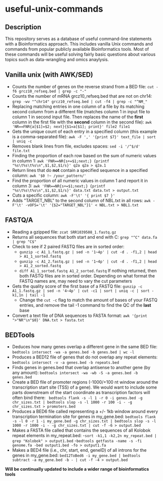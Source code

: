 # useful-unix-commands
## Description 
This repository serves as a database of useful command-line statements with a Bioinformatics approach. This includes vanilla Unix commands and commands from popular publicly available Bioinformatics tools. Most of these commands will be useful solving fairly basic questions about various topics such as data-wrangling and omics anaylysis.

## Vanilla unix (with AWK/SED)
- Counts the number of genes on the reverse strand from a BED file: `cut -f6 grcz10_refseq.bed | grep -c "-"`
- Counts the number of mRNA grcz10_refseq.bed that are not on chr14: `grep -wv "^chr14" grcz10_refseq.bed | cut -f4 | grep -c "^NM_"`
- Replacing matching entries in one column of a file by its matching second column from a different file (matches column 1 in input file to column 1 in second input file. Then replaces the name of the **first** column in the first file with the **second** column in the second file): `awk 'NR==FNR{a[$1]=$2; next}{$1=a[$1]; print}' file2 file1`
- Gets the unique count of each entry in a specified column (this example is a comma-separated file): `awk -F ',' '{print $7}' text_file | sort | uniq -c`
- Removes blank lines from file, excludes spaces: `sed -i '/^$/d' file.txt`
- Finding the proportion of each row based on the sum of numeric values in column 1: `awk 'FNR==NR{s+=$1;next;} {printf "%s\t%s\t%s\n",$1,$2,$1/s}' q2a q2a > q2a.1`
- Return lines that do **not** contain a specified sequence in a specified column: `awk '$0 !~ /your_pattern/'`
- Find the proportion of all numeric values in column 1 and report it in column 3: `awk 'FNR==NR{s+=$1;next;} {printf "%s\t%s\t%s\n",$1,$2,$1/s}' data.txt data.txt > output.txt`
- Cuts a specific column: `awk -F'\t' '{ print $7 }'`
- Adds "TARGET_NBL" to the second column of NBL.txt in all rows: `awk -F'\t' -vOFS='\t' '{$2="TARGET_NBL"}1' < NBL.txt > NBL1.txt`

## FASTQ/A
- Reading a gzipped file: `zcat SRR1039508_1.fastq.gz`
- Returns all sequences that both start and end with C: `grep "^C" data.fa | grep "C$"`
- Check to see if 2 paired FASTQ files are in sorted order:
  - `gunzip -c A1_1.fastq.gz | sed -n '1~4p' | cut -d . -f1,2 | head > A1_1_sorted.fastq`
  - `gunzip -c A1_2.fastq.gz | sed -n '1~4p' | cut -d . -f1,2 | head > A1_2_sorted.fastq`
  - `diff A1_1_sorted.fastq A1_2_sorted.fastq` If nothing returned, then both FASTQ files are in sorted order. Depending on what format the FASTQ names are, may need to vary the cut parameters
- Gets the quality score of the first base of a FASTQ file: `gunzip -c A1_1.fastq.gz | sed -n '4~4p' | cut -c1 | sort | uniq -c | sort -k1,1n | tail -1`
  - Change the `cut -c` flag to match the amount of bases of your FASTQ entries, and remove the tail -1 command to find the QC of the **last** base
- Convert a text file of DNA sequences to FASTA format: `awk '{print ">"NR"\n"$0}' DNA.txt > fasta.txt`

## BEDTools
- Deduces how many genes overlap a different gene in the same BED file: `bedtools intersect -wa -a genes.bed -b genes.bed | wc -l`
- Produces a BED12 file of genes that do not overlap any repeat elements: `bedtools intersect -v -a genes.bed -b repeats.bed`
- Finds genes in genes.bed that overlap antisense to another gene (by any amount): `bedtools intersect -wa -wb -S -a genes.bed -b genes.bed`
- Create a BED file of promoter regions (-1000/+100 nt window around the transcription start site (TSS) of a gene). We would want to include some parts downstream of the start coordinate as transcription factors will often bind there: ` bedtools flank -s -l 1 -r 0 -i genes.bed -g chr_sizes.txt | bedtools slop -s -l 1000 -r 100 -i - -g chr_sizes.txt > promoters.bed`
- Produces a BED6 file called representing a +/- 1kb window around every transcription termination site for genes in my_gene.bed: `bedtools flank -s -l 0 -r 1 -i my_gene.bed -g chr_sizes.txt | bedtools slop -s -l 1000 -r 1000 -i - -g chr_sizes.txt | cut -f -6 > output.bed`
- Makes a FASTA file called that contains the sequences of all Kolobok repeat elements in my_repeat.bed: 
  -`sort -k1,1 -k2,2n my_repeat.bed | grep "Kolobok" > output1.bed`
  -`bedtools getfasta -name -s -fi genome.fa -bed output1.bed -fo > output1.fa`
- Makes a BED4 file (i.e., chr, start, end, geneID) of all introns for the genes in my_gene.bed: `bed12ToBed6 -i my_gene.bed | bedtools subtract -a my_gene.bed -b - | cut -f -4 > output.bed`

**Will be continually updated to include a wider range of bioinformatics tools**
